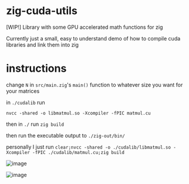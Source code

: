 # zig-cuda-utils
[WIP!] Library with some GPU accelerated math functions for zig

Currently just a small, easy to understand demo of how to compile cuda libraries and link them into zig


# instructions

change `N` in `src/main.zig`'s `main()` function to whatever size you want for your matrices

in `./cudalib` run

`nvcc -shared -o libmatmul.so -Xcompiler -fPIC matmul.cu`


then in `./` run
`zig build`

then run the executable output to `./zig-out/bin/`


personally I just run `clear;nvcc -shared -o ./cudalib/libmatmul.so -Xcompiler -fPIC ./cudalib/matmul.cu;zig build
`


![image](https://github.com/user-attachments/assets/b3376d03-552f-48f1-83bf-8b0289f2db8d)

![image](https://github.com/user-attachments/assets/3db362d7-ebb7-4d20-aec8-839ade9a2d6c)
